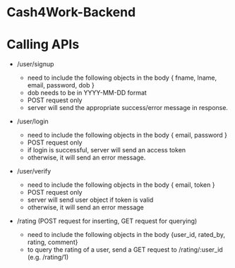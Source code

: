 # Cash4Work-Backend

# Calling APIs

- /user/signup
  - need to include the following objects in the body { fname, lname, email, password, dob }
  - dob needs to be in YYYY-MM-DD format
  - POST request only
  - server will send the appropriate success/error message in response.
- /user/login

  - need to include the following objects in the body { email, password }
  - POST request only
  - if login is successful, server will send an access token
  - otherwise, it will send an error message.

- /user/verify

  - need to include the following objects in the body { email, token }
  - POST request only
  - server will send user object if token is valid
  - otherwise, it will send an error message

- /rating (POST request for inserting, GET request for querying)
  - need to include the following objects in the body {user_id, rated_by, rating, comment}
  - to query the rating of a user, send a GET request to /rating/:user_id (e.g. /rating/1)
